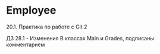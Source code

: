 # Employee
20.1. Практика по работе с Git 2

ДЗ 28.1 - Изменения В классах Main и Grades, подписаны комментарием
